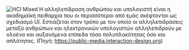 ![HCI Mixed](https://public-media.interaction-design.org/images/ux-daily/7980bfd360fd90acad6b56c54153bdd2.jpg)
H αλληλεπίδραση ανθρώπου και υπολογιστή είναι η ακαδημαϊκή πειθαρχία που οι περισσότεροι από εμάς σκέφτονται ως σχεδιασμό UI. Εστιάζεται στον τρόπο με τον οποίο οι αλληλεπιδράσεις μεταξύ ανθρώπων και ηλεκτρονικών υπολογιστών αλληλεπιδρούν με ολοένα και αυξανόμενα επίπεδα τόσο πολυπλοκότητας όσο και απλότητας.
(Πηγή: https://public-media.interaction-design.org)
